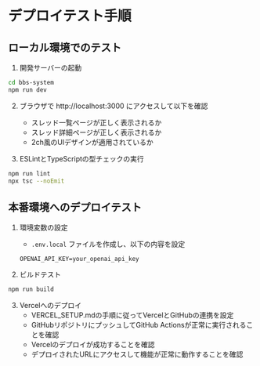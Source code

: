 # デプロイテスト手順

## ローカル環境でのテスト

1. 開発サーバーの起動
```bash
cd bbs-system
npm run dev
```

2. ブラウザで http://localhost:3000 にアクセスして以下を確認
   - スレッド一覧ページが正しく表示されるか
   - スレッド詳細ページが正しく表示されるか
   - 2ch風のUIデザインが適用されているか

3. ESLintとTypeScriptの型チェックの実行
```bash
npm run lint
npx tsc --noEmit
```

## 本番環境へのデプロイテスト

1. 環境変数の設定
   - `.env.local` ファイルを作成し、以下の内容を設定
   ```
   OPENAI_API_KEY=your_openai_api_key
   ```

2. ビルドテスト
```bash
npm run build
```

3. Vercelへのデプロイ
   - VERCEL_SETUP.mdの手順に従ってVercelとGitHubの連携を設定
   - GitHubリポジトリにプッシュしてGitHub Actionsが正常に実行されることを確認
   - Vercelのデプロイが成功することを確認
   - デプロイされたURLにアクセスして機能が正常に動作することを確認
